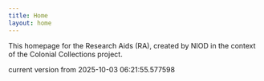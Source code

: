 ```yaml
---
title: Home
layout: home
---
```


This homepage for the Research Aids (RA), created by NIOD in the context of the Colonial Collections project. 


current version from 2025-10-03 06:21:55.577598